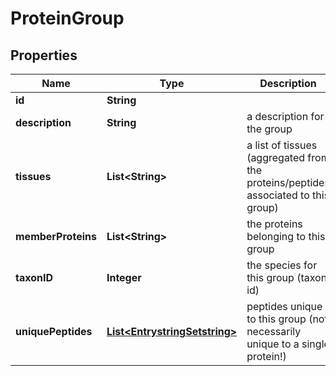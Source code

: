 
# ProteinGroup

## Properties
Name | Type | Description | Notes
------------ | ------------- | ------------- | -------------
**id** | **String** |  |  [optional]
**description** | **String** | a description for the group |  [optional]
**tissues** | **List&lt;String&gt;** | a list of tissues (aggregated from the proteins/peptides associated to this group) |  [optional]
**memberProteins** | **List&lt;String&gt;** | the proteins belonging to this group |  [optional]
**taxonID** | **Integer** | the species for this group (taxon id) |  [optional]
**uniquePeptides** | [**List&lt;EntrystringSetstring&gt;**](EntrystringSetstring.md) | peptides unique to this group (not necessarily unique to a single protein!) |  [optional]



